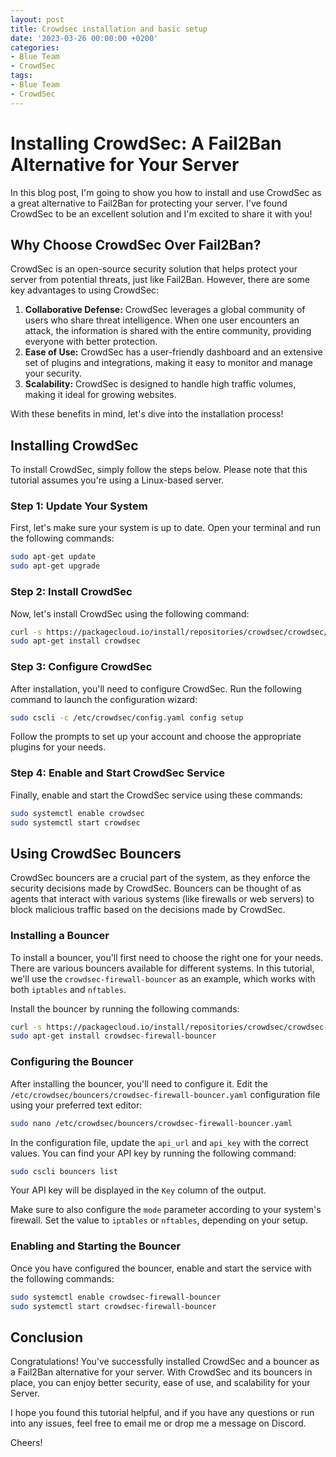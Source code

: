 ```yaml
---
layout: post
title: Crowdsec installation and basic setup
date: '2023-03-26 00:00:00 +0200'
categories:
- Blue Team
- CrowdSec
tags:
- Blue Team
- CrowdSec
---
```

# Installing CrowdSec: A Fail2Ban Alternative for Your Server

In this blog post, I'm going to show you how to install and use CrowdSec as a great alternative to Fail2Ban for protecting your server.  I've found CrowdSec to be an excellent solution and I'm excited to share it with you!

## Why Choose CrowdSec Over Fail2Ban?

CrowdSec is an open-source security solution that helps protect your server from potential threats, just like Fail2Ban. However, there are some key advantages to using CrowdSec:

1. **Collaborative Defense:** CrowdSec leverages a global community of users who share threat intelligence. When one user encounters an attack, the information is shared with the entire community, providing everyone with better protection.
2. **Ease of Use:** CrowdSec has a user-friendly dashboard and an extensive set of plugins and integrations, making it easy to monitor and manage your security.
3. **Scalability:** CrowdSec is designed to handle high traffic volumes, making it ideal for growing websites.

With these benefits in mind, let's dive into the installation process!

## Installing CrowdSec

To install CrowdSec, simply follow the steps below. Please note that this tutorial assumes you're using a Linux-based server.

### Step 1: Update Your System

First, let's make sure your system is up to date. Open your terminal and run the following commands:

```bash
sudo apt-get update
sudo apt-get upgrade
```

### Step 2: Install CrowdSec

Now, let's install CrowdSec using the following command:

```bash
curl -s https://packagecloud.io/install/repositories/crowdsec/crowdsec/script.deb.sh | sudo bash
sudo apt-get install crowdsec
```

### Step 3: Configure CrowdSec

After installation, you'll need to configure CrowdSec. Run the following command to launch the configuration wizard:

```bash
sudo cscli -c /etc/crowdsec/config.yaml config setup
```

Follow the prompts to set up your account and choose the appropriate plugins for your needs.

### Step 4: Enable and Start CrowdSec Service

Finally, enable and start the CrowdSec service using these commands:

```bash
sudo systemctl enable crowdsec
sudo systemctl start crowdsec
```

## Using CrowdSec Bouncers

CrowdSec bouncers are a crucial part of the system, as they enforce the security decisions made by CrowdSec. Bouncers can be thought of as agents that interact with various systems (like firewalls or web servers) to block malicious traffic based on the decisions made by CrowdSec.

### Installing a Bouncer

To install a bouncer, you'll first need to choose the right one for your needs. There are various bouncers available for different systems. In this tutorial, we'll use the `crowdsec-firewall-bouncer` as an example, which works with both `iptables` and `nftables`.

Install the bouncer by running the following commands:

```bash
curl -s https://packagecloud.io/install/repositories/crowdsec/crowdsec-firewall-bouncer/script.deb.sh | sudo bash
sudo apt-get install crowdsec-firewall-bouncer
```

### Configuring the Bouncer

After installing the bouncer, you'll need to configure it. Edit the `/etc/crowdsec/bouncers/crowdsec-firewall-bouncer.yaml` configuration file using your preferred text editor:

```bash
sudo nano /etc/crowdsec/bouncers/crowdsec-firewall-bouncer.yaml
```

In the configuration file, update the `api_url` and `api_key` with the correct values. You can find your API key by running the following command:

```bash
sudo cscli bouncers list
```

Your API key will be displayed in the `Key` column of the output.

Make sure to also configure the `mode` parameter according to your system's firewall. Set the value to `iptables` or `nftables`, depending on your setup.

### Enabling and Starting the Bouncer

Once you have configured the bouncer, enable and start the service with the following commands:

```bash
sudo systemctl enable crowdsec-firewall-bouncer
sudo systemctl start crowdsec-firewall-bouncer
```

## Conclusion

Congratulations! You've successfully installed CrowdSec and a bouncer as a Fail2Ban alternative for your server. With CrowdSec and its bouncers in place, you can enjoy better security, ease of use, and scalability for your Server.

I hope you found this tutorial helpful, and if you have any questions or run into any issues, feel free to email me or drop me a message on Discord. 

Cheers!

